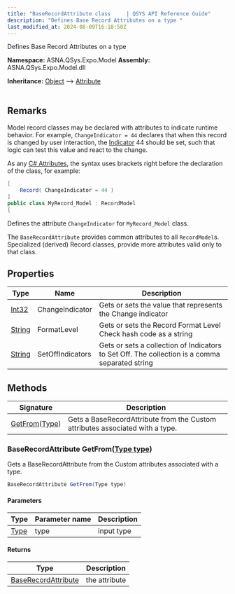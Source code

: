 ```yaml
---
title: "BaseRecordAttribute class     | QSYS API Reference Guide"
description: "Defines Base Record Attributes on a type "
last_modified_at: 2024-08-09T16:18:58Z
---
```


Defines Base Record Attributes on a type

**Namespace:** ASNA.QSys.Expo.Model
**Assembly:** ASNA.QSys.Expo.Model.dll

**Inheritance:** [Object](https://docs.microsoft.com/en-us/dotnet/api/system.object) --> [Attribute](https://docs.microsoft.com/en-us/dotnet/api/system.attribute)
<br>
<br>

## Remarks

Model record classes may be declared with attributes to indicate runtime behavior. For example, `ChangeIndicator = 44` declares that when this record is changed by user interaction, the [Indicator](/reference/runtime/qsys-runtime/indicator.html) 44 should be set, such that logic can test this value and react to the change.

As any [C# Attributes](https://docs.microsoft.com/en-us/dotnet/csharp/programming-guide/concepts/attributes/), the syntax uses brackets right before the declaration of the class, for example:

```cs
[
    Record( ChangeIndicator = 44 )
]
public class MyRecord_Model : RecordModel
{
```

Defines the attribute `ChangeIndicator` for `MyRecord_Model` class.

The `BaseRecordAttribute` provides common attributes to all `RecordModel`s. Specialized (derived) Record classes, provide more attributes valid only to that class.

## Properties

| Type | Name | Description
| --- | --- | --- 
| [Int32](https://learn.microsoft.com/en-us/dotnet/csharp/language-reference/builtin-types/integral-numeric-types) | ChangeIndicator | Gets or sets the value that represents the Change indicator |
| [String](https://learn.microsoft.com/en-us/dotnet/api/system.string?view=net-8.0) | FormatLevel | Gets or sets the Record Format Level Check hash code as a string |
| [String](https://learn.microsoft.com/en-us/dotnet/api/system.string?view=net-8.0) | SetOffIndicators | Gets or sets a collection of Indicators to Set Off. The collection is a comma separated string |

## Methods

| Signature | Description |
| --- | --- |
| [GetFrom](#baserecordattribute-getfromtype-type)([Type](https://docs.microsoft.com/en-us/dotnet/api/system.type)) | Gets a BaseRecordAttribute from the Custom attributes associated with a type.

### BaseRecordAttribute GetFrom([Type type](https://docs.microsoft.com/en-us/dotnet/api/system.type))

Gets a BaseRecordAttribute from the Custom attributes associated with a type.

```cs
BaseRecordAttribute GetFrom(Type type)
```

#### Parameters

| Type | Parameter name | Description
| --- | --- | ---
| [Type](https://docs.microsoft.com/en-us/dotnet/api/system.type) | type | input type

#### Returns

| Type | Description
| --- | ---
| [BaseRecordAttribute](/reference/expo/qsys-expo-model/base-record-attribute.html) | the attribute
